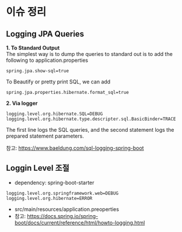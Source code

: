 # 이슈 정리

## Logging JPA Queries
**1. To Standard Output**  
The simplest way is to dump the queries to standard out is to add the following to application.properties
```
spring.jpa.show-sql=true 
```
To Beautify or pretty print SQL, we can add
```
spring.jpa.properties.hibernate.format_sql=true
```

**2. Via logger**
```
logging.level.org.hibernate.SQL=DEBUG
logging.level.org.hibernate.type.descripter.sql.BasicBinder=TRACE
```
The first line logs the SQL queries, and the second statement logs the prepared statement parameters.

참고: https://www.baeldung.com/sql-logging-spring-boot

## Loggin Level 조절
- dependency: spring-boot-starter
```
logging.level.org.springframework.web=DEBUG
logging.level.org.hibernate=ERROR
```
- src/main/resources/application.preoperties
- 참고: https://docs.spring.io/spring-boot/docs/current/reference/html/howto-logging.html

